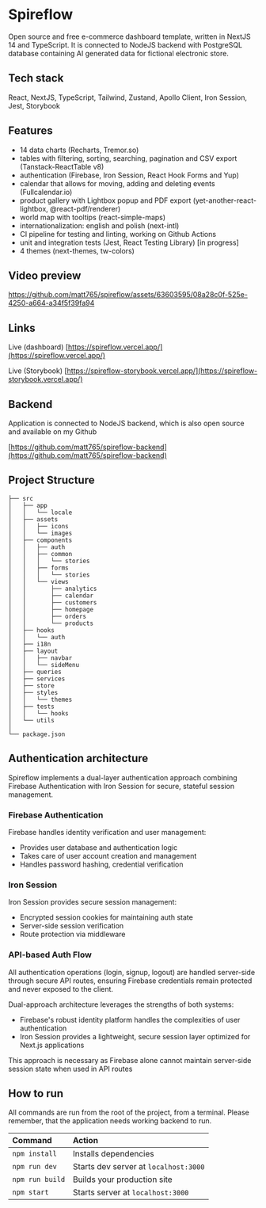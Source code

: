 # Spireflow
Open source and free e-commerce dashboard template, written in NextJS 14 and TypeScript. It is connected to NodeJS backend with PostgreSQL database containing AI generated data for fictional electronic store.

## Tech stack
React, NextJS, TypeScript, Tailwind, Zustand, Apollo Client, Iron Session, Jest, Storybook

## Features
- 14 data charts (Recharts, Tremor.so)
- tables with filtering, sorting, searching, pagination and CSV export (Tanstack-ReactTable v8)
- authentication (Firebase, Iron Session, React Hook Forms and Yup)
- calendar that allows for moving, adding and deleting events (Fullcalendar.io)
- product gallery with Lightbox popup and PDF export (yet-another-react-lightbox, @react-pdf/renderer)
- world map with tooltips (react-simple-maps)
- internationalization: english and polish (next-intl)
- CI pipeline for testing and linting, working on Github Actions
- unit and integration tests (Jest, React Testing Library) [in progress]
- 4 themes (next-themes, tw-colors)

## Video preview
https://github.com/matt765/spireflow/assets/63603595/08a28c0f-525e-4250-a664-a34f5f39fa94

## Links
Live (dashboard) [https://spireflow.vercel.app/](https://spireflow.vercel.app/)

Live (Storybook) [https://spireflow-storybook.vercel.app/](https://spireflow-storybook.vercel.app/)

## Backend
Application is connected to NodeJS backend, which is also open source and available on my Github

[https://github.com/matt765/spireflow-backend](https://github.com/matt765/spireflow-backend)

##  Project Structure
```
├── src
│   ├── app
│   │   └── locale
│   ├── assets
│   │   ├── icons
│   │   └── images
│   ├── components
│   │   ├── auth
│   │   ├── common
│   │   │   └── stories
│   │   ├── forms
│   │   │   └── stories
│   │   └── views
│   │       ├── analytics
│   │       ├── calendar
│   │       ├── customers
│   │       ├── homepage
│   │       ├── orders
│   │       └── products
│   ├── hooks
│   │   └── auth
│   ├── i18n
│   ├── layout
│   │   ├── navbar
│   │   └── sideMenu
│   ├── queries
│   ├── services
│   ├── store
│   ├── styles
│   │   └── themes
│   ├── tests
│   │   └── hooks
│   └── utils
│ 
└── package.json
```

## Authentication architecture

Spireflow implements a dual-layer authentication approach combining Firebase Authentication with Iron Session for secure, stateful session management.

### Firebase Authentication

Firebase handles identity verification and user management:
- Provides user database and authentication logic
- Takes care of user account creation and management
- Handles password hashing, credential verification

### Iron Session

Iron Session provides secure session management:
- Encrypted session cookies for maintaining auth state
- Server-side session verification
- Route protection via middleware

### API-based Auth Flow

All authentication operations (login, signup, logout) are handled server-side through secure API routes, ensuring Firebase credentials remain protected and never exposed to the client.

Dual-approach architecture leverages the strengths of both systems:
- Firebase's robust identity platform handles the complexities of user authentication
- Iron Session provides a lightweight, secure session layer optimized for Next.js applications

This approach is necessary as Firebase alone cannot maintain server-side session state when used in API routes

##  How to run
All commands are run from the root of the project, from a terminal. Please remember, that the application needs working backend to run. 

| Command                | Action                                             |
| :--------------------- | :------------------------------------------------- |
| `npm install`          | Installs dependencies                              |
| `npm run dev`          | Starts dev server at `localhost:3000`              |
| `npm run build`        | Builds your production site                        |
| `npm start`            | Starts server at `localhost:3000`                  |
